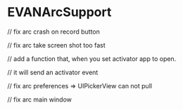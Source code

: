 # EVANArcSupport
// fix arc crash on record button

// fix arc take screen shot too fast

// add a function that, when you set activator app to open.

// it will send an activator event

// fix arc preferences => UIPickerView can not pull

// fix arc main window

